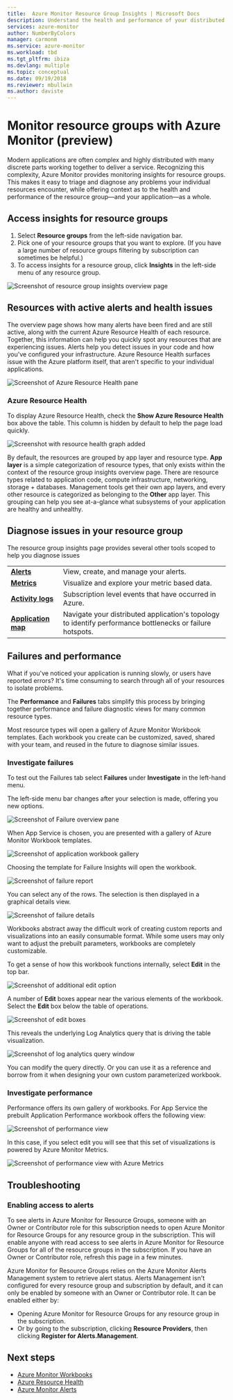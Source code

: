 ```yaml
---
title:  Azure Monitor Resource Group Insights | Microsoft Docs
description: Understand the health and performance of your distributed applications and services at the Resource Group level with Azure Monitor
services: azure-monitor
author: NumberByColors
manager: carmonm
ms.service: azure-monitor
ms.workload: tbd
ms.tgt_pltfrm: ibiza
ms.devlang: multiple
ms.topic: conceptual
ms.date: 09/19/2018
ms.reviewer: mbullwin
ms.author: daviste
---
```


# Monitor resource groups with Azure Monitor (preview)

Modern applications are often complex and highly distributed with many discrete parts working together to deliver a service. Recognizing this complexity, Azure Monitor provides monitoring insights for resource groups. This makes it easy to triage and diagnose any problems your individual resources encounter, while offering context as to the health and performance of the resource group&mdash;and your application&mdash;as a whole.

## Access insights for resource groups

1. Select **Resource groups**  from the left-side navigation bar.
2. Pick one of your resource groups that you want to explore. (If you have a large number of resource groups filtering by subscription can sometimes be helpful.)
3. To access insights for a resource group, click **Insights** in the left-side menu of any resource group.

![Screenshot of resource group insights overview page](.\media\resource-group-insights\0001-overview.png)

## Resources with active alerts and health issues

The overview page shows how many alerts have been fired and are still active, along with the current Azure Resource Health of each resource. Together, this information can help you quickly spot any resources that are experiencing issues. Alerts help you detect issues in your code and how you've configured your infrastructure. Azure Resource Health surfaces issue with the Azure platform itself, that aren't specific to your individual applications.

![Screenshot of Azure Resource Health pane](.\media\resource-group-insights\0002-overview.png)

### Azure Resource Health

To display Azure Resource Health, check the **Show Azure Resource Health** box above the table. This column is hidden by default to help the page load quickly.

![Screenshot with resource health graph added](.\media\resource-group-insights\0003-overview.png)

By default, the resources are grouped by app layer and resource type. **App layer** is a simple categorization of resource types, that only exists within the context of the resource group insights overview page. There are resource types related to application code, compute infrastructure, networking, storage + databases. Management tools get their own app layers, and every other resource is categorized as belonging to the **Other** app layer. This grouping can help you see at-a-glance what subsystems of your application are healthy and unhealthy.

## Diagnose issues in your resource group

The resource group insights page provides several other tools scoped to help you diagnose issues

   |         |          |
   | ---------------- |:-----|
   | [**Alerts**](https://docs.microsoft.com/azure/monitoring-and-diagnostics/monitoring-overview-unified-alerts)      |  View, create, and manage your alerts. |
   | [**Metrics**](https://docs.microsoft.com/azure/monitoring-and-diagnostics/monitoring-overview-metrics) | Visualize and explore your metric based data.    |
   | [**Activity logs**](https://docs.microsoft.com/azure/monitoring-and-diagnostics/monitoring-overview-activity-logs) | Subscription level events that have occurred in Azure.  |
   | [**Application map**](https://docs.microsoft.com/azure/application-insights/app-insights-app-map) | Navigate your distributed application's topology to identify performance bottlenecks or failure hotspots. |

## Failures and performance

What if you've noticed your application is running slowly, or users have reported errors? It's time consuming to search through all of your resources to isolate problems.

The **Performance** and **Failures** tabs simplify this process by bringing together performance and failure diagnostic views for many common resource types.

Most resource types will open a gallery of Azure Monitor Workbook templates. Each workbook you create can be customized, saved, shared with your team, and reused in the future to diagnose similar issues.

### Investigate failures

To test out the Failures tab select **Failures** under **Investigate** in the left-hand menu.

The left-side menu bar changes after your selection is made, offering you new options.

![Screenshot of Failure overview pane](.\media\resource-group-insights\00004-failures.png)

When App Service is chosen, you are presented with a gallery of Azure Monitor Workbook templates.

![Screenshot of application workbook gallery](.\media\resource-group-insights\0005-failure-insights-workbook.png)

Choosing the template for Failure Insights will open the workbook.

![Screenshot of failure report](.\media\resource-group-insights\0006-failure-visual.png)

You can select any of the rows. The selection is then displayed in a graphical details view.

![Screenshot of failure details](.\media\resource-group-insights\0007-failure-details.png)

Workbooks abstract away the difficult work of creating custom reports and visualizations into an easily consumable format. While some users may only want to adjust the prebuilt parameters, workbooks are completely customizable.

To get a sense of how this workbook functions internally, select **Edit** in the top bar.

![Screenshot of additional edit option](.\media\resource-group-insights\0008-failure-edit.png)

A number of **Edit** boxes appear near the various elements of the workbook. Select the **Edit** box below the table of operations.

![Screenshot of edit boxes](.\media\resource-group-insights\0009-failure-edit-graph.png)

This reveals the underlying Log Analytics query that is driving the table visualization.

 ![Screenshot of log analytics query window](.\media\resource-group-insights\0010-failure-edit-query.png)

You can modify the query directly. Or you can use it as a reference and borrow from it when designing your own custom parameterized workbook.

### Investigate performance

Performance offers its own gallery of workbooks. For App Service the prebuilt Application Performance workbook offers the following view:

 ![Screenshot of performance view](.\media\resource-group-insights\0011-performance.png)

In this case, if you select edit you will see that this set of visualizations is powered by Azure Monitor Metrics.

 ![Screenshot of performance view with Azure Metrics](.\media\resource-group-insights\0012-performance-metrics.png)

## Troubleshooting

### Enabling access to alerts

To see alerts in Azure Monitor for Resource Groups, someone with an Owner or Contributor role for this subscription needs to open Azure Monitor for Resource Groups for any resource group in the subscription. This will enable anyone with read access to see alerts in Azure Monitor for Resource Groups for all of the resource groups in the subscription. If you have an Owner or Contributor role, refresh this page in a few minutes.

Azure Monitor for Resource Groups relies on the Azure Monitor Alerts Management system to retrieve alert status. Alerts Management isn't configured for every resource group and subscription by default, and it can only be enabled by someone with an Owner or Contributor role. It can be enabled either by:
* Opening Azure Monitor for Resource Groups for any resource group in the subscription.
* Or by going to the subscription, clicking **Resource Providers**, then clicking **Register for Alerts.Management**.

## Next steps

- [Azure Monitor Workbooks](https://docs.microsoft.com/azure/application-insights/app-insights-usage-workbooks)
- [Azure Resource Health](https://docs.microsoft.com/azure/service-health/resource-health-overview)
- [Azure Monitor Alerts](https://docs.microsoft.com/azure/monitoring-and-diagnostics/monitoring-overview-unified-alerts)
